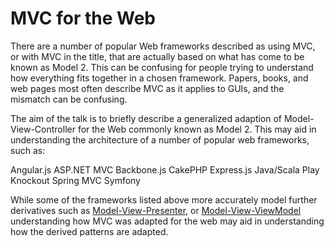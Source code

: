 # MVC for the Web

There are a number of popular Web frameworks described as using MVC, or with MVC in the title, that are actually based on what has come to be known as Model 2. This can be confusing for people trying to understand how everything fits together in a chosen framework. Papers, books, and web pages most often describe MVC as it applies to GUIs, and the mismatch can be confusing.

The aim of the talk is to briefly describe a generalized adaption of Model-View-Controller for the Web commonly known as Model 2. This may aid in understanding the architecture of a number of popular web frameworks, such as:

Angular.js
ASP.NET MVC
Backbone.js
CakePHP
Express.js
Java/Scala Play
Knockout
Spring MVC
Symfony

While some of the frameworks listed above more accurately model further derivatives such as [Model-View-Presenter][], or [Model-View-ViewModel][] understanding how MVC was adapted for the web may aid in understanding how the derived patterns are adapted.

[Model-View-Presenter]: http://en.wikipedia.org/wiki/Model%E2%80%93view%E2%80%93presenter
[Model-View-ViewModel]: http://en.wikipedia.org/wiki/Model_View_ViewModel

